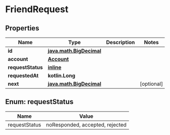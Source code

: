 
# FriendRequest

## Properties
Name | Type | Description | Notes
------------ | ------------- | ------------- | -------------
**id** | [**java.math.BigDecimal**](java.math.BigDecimal.md) |  | 
**account** | [**Account**](Account.md) |  | 
**requestStatus** | [**inline**](#RequestStatusEnum) |  | 
**requestedAt** | **kotlin.Long** |  | 
**next** | [**java.math.BigDecimal**](java.math.BigDecimal.md) |  |  [optional]


<a name="RequestStatusEnum"></a>
## Enum: requestStatus
Name | Value
---- | -----
requestStatus | noResponded, accepted, rejected



